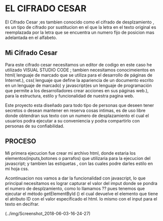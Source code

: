 # EL CIFRADO CESAR

El Cifrado Cesar ;es tambien conocido como el cifrado de desplzamiento , es un tipo de cifrado por sustitucion en el que la letra en el texto original es reemplazada por la letra que se encuentra un numero fijo de posicion mas adelantada en el alfabeto.

## Mi Cifrado Cesar

Para este cifrado cesar necesitamos un editor de codigo en este caso he utilizado VISUAL STUDIO CODE ; tambien necesitamos conocimeientos en html( lenguaje de marcado que se utiliza para el desarrollo de páginas de Internet.), css( lenguaje que define la apariencia de un documento escrito en un lenguaje de marcado) y javascript(es un lenguaje de programación que permite a los desarrolladores crear acciones en sus páginas web.), para la estructura, estilo y funcionalidad de nuestra pagina web. 

Este proyecto esta diseñado para todo tipo de personas que deseen tener secretos o desean mantener en reserva cosas intimas, es de uso libre donde obtendran sus texto con un numero de desplazamiento el cual el usuarios podra ejecutar a su conveniencia y podra compartirlo con personas de su confiabilidad. 

## PROCESO 

Mi primera ejecucion fue crear mi archivo html, donde estaria los elementos(inputs,botones o parrafos) que utilizaria para la ejecucion del javascript; y tambien las estiquetas , con las cuales podre darles estilo en mi hoja css.

Acontinuacion nos vamos a dar la funcionalidad con javascript, lo que principal necesitamos es lograr capturar el valor del imput donde se pondra el numero de desplzamiento, como lo llamamos ?? pues tenemos que ejecutar el método getElementById () el cual devuelve el elemento que tiene el atributo ID con el valor especificado el html.
lo mismo con el input para el texto en decifrar. 

(../img/Screenshot_2018-06-03-16-24-27)
